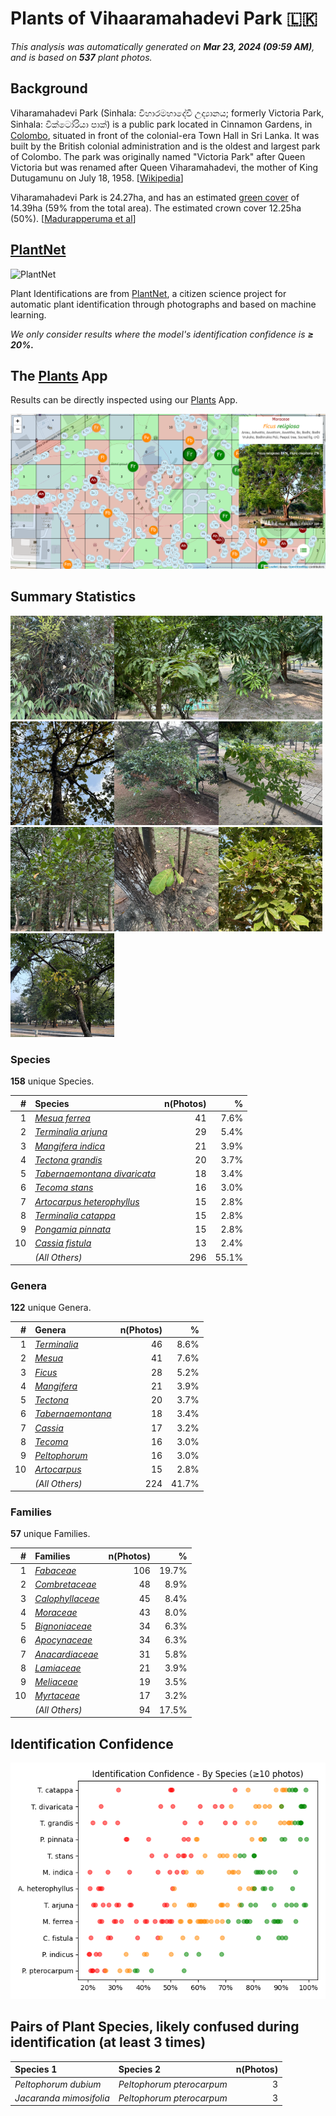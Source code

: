 # Plants of Vihaaramahadevi Park :sri_lanka:

*This analysis was automatically generated on  **Mar 23, 2024 (09:59 AM)**, and is based on  **537** plant photos.*

## Background

Viharamahadevi Park (Sinhala: විහාරමහාදේවී උද්‍යානය; formerly Victoria Park, Sinhala: වික්ටෝරියා පාක්) is a public park located in Cinnamon Gardens, in [Colombo](https://en.wikipedia.org/wiki/Colombo), situated in front of the colonial-era Town Hall in Sri Lanka. It was built by the British colonial administration and is the oldest and largest park of Colombo. The park was originally named "Victoria Park" after Queen Victoria but was renamed after Queen Viharamahadevi, the mother of King Dutugamunu on July 18, 1958. [[Wikipedia](https://en.wikipedia.org/wiki/Viharamahadevi_Park)]

Viharamahadevi Park is 24.27ha, and has an estimated [green cover](https://en.wikipedia.org/wiki/Vegetation) of 14.39ha (59% from the total area). The estimated crown cover 12.25ha (50%). [[Madurapperuma et al](https://www.researchgate.net/publication/282250239_CrownTree_cover_of_Viharamahadevi_Park_Colombo)]

## [PlantNet](https://plantnet.org)

![PlantNet](https://plantnet.org/wp-content/uploads/2020/12/plantnet_header.png)

Plant Identifications are from  [PlantNet](https://plantnet.org), a citizen science project for automatic plant identification through photographs and based on machine learning.

*We only consider results where the model's identification confidence is **≥ 20%.***

## The [Plants](https://nuuuwan.github.io/plants) App

Results can be directly inspected using our [Plants](https://nuuuwan.github.io/plants) App.

![App](images/app.png)

## Summary Statistics

<img src="data/images/Photo-2024-03-11-07-03-27.jpg" alt="Mesua ferrea" width="33%" style= /><img src="data/images/Photo-2024-03-21-07-08-12.jpg" alt="Terminalia arjuna" width="33%" style= /><img src="data/images/Photo-2024-03-21-08-12-16.jpg" alt="Mangifera indica" width="33%" style= /><img src="data/images/Photo-2024-03-19-07-18-25.jpg" alt="Tectona grandis" width="33%" style= /><img src="data/images/Photo-2024-03-11-06-27-36.jpg" alt="Tabernaemontana divaricata" width="33%" style= /><img src="data/images/Photo-2024-03-11-06-40-57.jpg" alt="Tecoma stans" width="33%" style= /><img src="data/images/Photo-2024-03-08-07-07-47.jpg" alt="Artocarpus heterophyllus" width="33%" style= /><img src="data/images/Photo-2024-03-11-06-36-36.jpg" alt="Terminalia catappa" width="33%" style= /><img src="data/images/Photo-2024-03-21-08-10-07.jpg" alt="Pongamia pinnata" width="33%" style= /><img src="data/images/Photo-2024-03-08-07-09-59.jpg" alt="Cassia fistula" width="33%" style= />

### Species

**158** unique Species.

| # | Species | n(Photos) | % |
| ---: | :--- | ---: | ---: |
| 1 | [*Mesua ferrea*](https://en.wikipedia.org/wiki/Mesua_ferrea) | 41 | 7.6% |
| 2 | [*Terminalia arjuna*](https://en.wikipedia.org/wiki/Terminalia_arjuna) | 29 | 5.4% |
| 3 | [*Mangifera indica*](https://en.wikipedia.org/wiki/Mangifera_indica) | 21 | 3.9% |
| 4 | [*Tectona grandis*](https://en.wikipedia.org/wiki/Tectona_grandis) | 20 | 3.7% |
| 5 | [*Tabernaemontana divaricata*](https://en.wikipedia.org/wiki/Tabernaemontana_divaricata) | 18 | 3.4% |
| 6 | [*Tecoma stans*](https://en.wikipedia.org/wiki/Tecoma_stans) | 16 | 3.0% |
| 7 | [*Artocarpus heterophyllus*](https://en.wikipedia.org/wiki/Artocarpus_heterophyllus) | 15 | 2.8% |
| 8 | [*Terminalia catappa*](https://en.wikipedia.org/wiki/Terminalia_catappa) | 15 | 2.8% |
| 9 | [*Pongamia pinnata*](https://en.wikipedia.org/wiki/Pongamia_pinnata) | 15 | 2.8% |
| 10 | [*Cassia fistula*](https://en.wikipedia.org/wiki/Cassia_fistula) | 13 | 2.4% |
|  | *(All Others)* | 296 | 55.1% |

### Genera

**122** unique Genera.

| # | Genera | n(Photos) | % |
| ---: | :--- | ---: | ---: |
| 1 | [*Terminalia*](https://en.wikipedia.org/wiki/Terminalia) | 46 | 8.6% |
| 2 | [*Mesua*](https://en.wikipedia.org/wiki/Mesua) | 41 | 7.6% |
| 3 | [*Ficus*](https://en.wikipedia.org/wiki/Ficus) | 28 | 5.2% |
| 4 | [*Mangifera*](https://en.wikipedia.org/wiki/Mangifera) | 21 | 3.9% |
| 5 | [*Tectona*](https://en.wikipedia.org/wiki/Tectona) | 20 | 3.7% |
| 6 | [*Tabernaemontana*](https://en.wikipedia.org/wiki/Tabernaemontana) | 18 | 3.4% |
| 7 | [*Cassia*](https://en.wikipedia.org/wiki/Cassia) | 17 | 3.2% |
| 8 | [*Tecoma*](https://en.wikipedia.org/wiki/Tecoma) | 16 | 3.0% |
| 9 | [*Peltophorum*](https://en.wikipedia.org/wiki/Peltophorum) | 16 | 3.0% |
| 10 | [*Artocarpus*](https://en.wikipedia.org/wiki/Artocarpus) | 15 | 2.8% |
|  | *(All Others)* | 224 | 41.7% |

### Families

**57** unique Families.

| # | Families | n(Photos) | % |
| ---: | :--- | ---: | ---: |
| 1 | [*Fabaceae*](https://en.wikipedia.org/wiki/Fabaceae) | 106 | 19.7% |
| 2 | [*Combretaceae*](https://en.wikipedia.org/wiki/Combretaceae) | 48 | 8.9% |
| 3 | [*Calophyllaceae*](https://en.wikipedia.org/wiki/Calophyllaceae) | 45 | 8.4% |
| 4 | [*Moraceae*](https://en.wikipedia.org/wiki/Moraceae) | 43 | 8.0% |
| 5 | [*Bignoniaceae*](https://en.wikipedia.org/wiki/Bignoniaceae) | 34 | 6.3% |
| 6 | [*Apocynaceae*](https://en.wikipedia.org/wiki/Apocynaceae) | 34 | 6.3% |
| 7 | [*Anacardiaceae*](https://en.wikipedia.org/wiki/Anacardiaceae) | 31 | 5.8% |
| 8 | [*Lamiaceae*](https://en.wikipedia.org/wiki/Lamiaceae) | 21 | 3.9% |
| 9 | [*Meliaceae*](https://en.wikipedia.org/wiki/Meliaceae) | 19 | 3.5% |
| 10 | [*Myrtaceae*](https://en.wikipedia.org/wiki/Myrtaceae) | 17 | 3.2% |
|  | *(All Others)* | 94 | 17.5% |

## Identification Confidence

![](images/identification_score.species.png)

## Pairs of Plant Species, likely confused during identification (at least 3 times)

| Species 1 | Species 2 | n(Photos) |
| :--- | :--- | ---: |
| *Peltophorum dubium* | *Peltophorum pterocarpum* | 3 |
| *Jacaranda mimosifolia* | *Peltophorum pterocarpum* | 3 |
